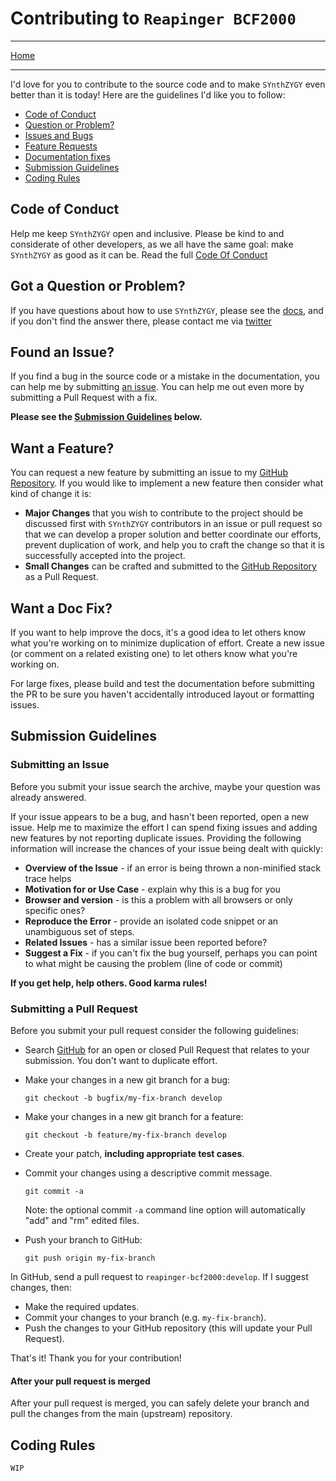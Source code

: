 # Contributing to `Reapinger BCF2000`

---

[Home](../)

---

I'd love for you to contribute to the source code and to make `SYnthZYGY`
even better than it is today! Here are the guidelines I'd like you to follow:

 - [Code of Conduct](#coc)
 - [Question or Problem?](#question)
 - [Issues and Bugs](#issue)
 - [Feature Requests](#feature)
 - [Documentation fixes](#docs)
 - [Submission Guidelines](#submit)
 - [Coding Rules](#rules)


## <a name="coc"></a> Code of Conduct

Help me keep `SYnthZYGY` open and inclusive. Please be kind to and considerate
of other developers, as we all have the same goal: make `SYnthZYGY` as good as
it can be. Read the full [Code Of Conduct][coc-link]

## <a name="question"></a> Got a Question or Problem?

If you have questions about how to use `SYnthZYGY`, please see the
[docs][docs-link], and if you don't find the answer there, please contact
me via [twitter][twitter-link]

## <a name="issue"></a> Found an Issue?

If you find a bug in the source code or a mistake in the documentation, you can
help me by submitting [an issue][issue-link]. You can help me out even more by
submitting a Pull Request with a fix.

**Please see the [Submission Guidelines](#submit) below.**

## <a name="feature"></a> Want a Feature?

You can request a new feature by submitting an issue to my
[GitHub Repository][github]. If you would like to implement a new feature then
consider what kind of change it is:

* **Major Changes** that you wish to contribute to the project should be
  discussed first with `SYnthZYGY` contributors in an issue or pull request so
  that we can develop a proper solution and better coordinate our efforts,
  prevent duplication of work, and help you to craft the change so that it is
  successfully accepted into the project.
* **Small Changes** can be crafted and submitted to the
  [GitHub Repository][github] as a Pull Request.

## <a name="docs"></a> Want a Doc Fix?

If you want to help improve the docs, it's a good idea to let others know what
you're working on to minimize duplication of effort. Create a new issue (or
comment on a related existing one) to let others know what
you're working on.

For large fixes, please build and test the documentation before submitting the
PR to be sure you haven't accidentally introduced layout or formatting issues.

## <a name="submit"></a> Submission Guidelines

### Submitting an Issue
Before you submit your issue search the archive, maybe your question was already
answered.

If your issue appears to be a bug, and hasn't been reported, open a new issue.
Help me to maximize the effort I can spend fixing issues and adding new
features by not reporting duplicate issues. Providing the following information
will increase the chances of your issue being dealt with quickly:

* **Overview of the Issue** - if an error is being thrown a non-minified stack
  trace helps
* **Motivation for or Use Case** - explain why this is a bug for you
* **Browser and version** - is this a problem with all browsers or
  only specific ones?
* **Reproduce the Error** - provide an isolated code snippet or an unambiguous
  set of steps.
* **Related Issues** - has a similar issue been reported before?
* **Suggest a Fix** - if you can't fix the bug yourself, perhaps you can point
  to what might be causing the problem (line of code or commit)

**If you get help, help others. Good karma rules!**

### Submitting a Pull Request
Before you submit your pull request consider the following guidelines:

* Search [GitHub][github] for an open or closed Pull Request that relates to
  your submission. You don't want to duplicate effort.
* Make your changes in a new git branch for a bug:

    ```shell
    git checkout -b bugfix/my-fix-branch develop
    ```

* Make your changes in a new git branch for a feature:

    ```shell
    git checkout -b feature/my-fix-branch develop
    ```

* Create your patch, **including appropriate test cases**.
* Commit your changes using a descriptive commit message.

    ```shell
    git commit -a
    ```
  Note: the optional commit `-a` command line option will automatically "add"
  and "rm" edited files.

* Push your branch to GitHub:

    ```shell
    git push origin my-fix-branch
    ```

In GitHub, send a pull request to `reapinger-bcf2000:develop`.
If I suggest changes, then:

* Make the required updates.
* Commit your changes to your branch (e.g. `my-fix-branch`).
* Push the changes to your GitHub repository (this will update your Pull Request).

That's it! Thank you for your contribution!

#### After your pull request is merged

After your pull request is merged, you can safely delete your branch and pull
the changes from the main (upstream) repository.

## <a name="rules"></a> Coding Rules

`WIP`


[coc-link]: ./code-of-conduct.md
[docs-link]: ./docs/index.md
[twitter-link]: https://twitter.com/navelpluisje_nl
[issue-link]: https://github.com/navelpluisje/reapinger-bcf2000/issues/new
[github]: https://github.com/navelpluisje/reapinger-bcf2000